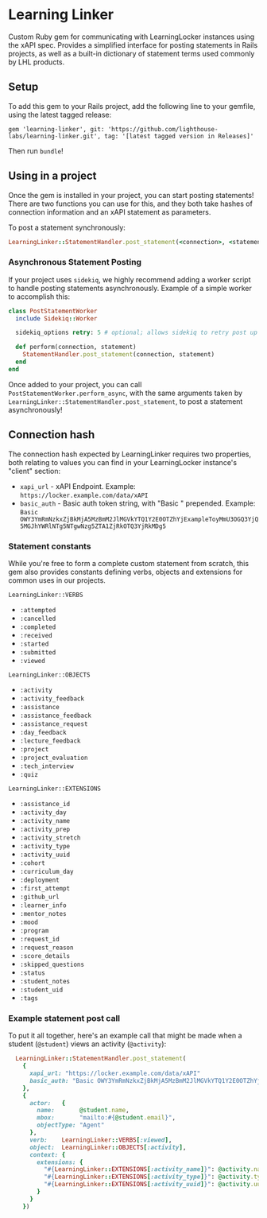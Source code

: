 # Learning Linker

Custom Ruby gem for communicating with LearningLocker instances using the xAPI spec. Provides a simplified interface for posting statements in Rails projects, as well as a built-in dictionary of statement terms used commonly by LHL products.

## Setup

To add this gem to your Rails project, add the following line to your gemfile, using the latest tagged release:

`gem 'learning-linker', git: 'https://github.com/lighthouse-labs/learning-linker.git', tag: '[latest tagged version in Releases]'`

Then run `bundle`!

## Using in a project

Once the gem is installed in your project, you can start posting statements! There are two functions you can use for this, and they both take hashes of connection information and an xAPI statement as parameters.

To post a statement synchronously:

```ruby
LearningLinker::StatementHandler.post_statement(<connection>, <statement>)
```

### Asynchronous Statement Posting

If your project uses `sidekiq`, we highly recommend adding a worker script to handle posting statements asynchronously. Example of a simple worker to accomplish this:

```ruby
class PostStatementWorker
  include Sidekiq::Worker

  sidekiq_options retry: 5 # optional; allows sidekiq to retry post up to 5 times, in case of failure

  def perform(connection, statement)
    StatementHandler.post_statement(connection, statement)
  end
end
```

Once added to your project, you can call `PostStatementWorker.perform_async`, with the same arguments taken by `LearningLinker::StatementHandler.post_statement`, to post a statement asynchronously!

## Connection hash

The connection hash expected by LearningLinker requires two properties, both relating to values you can find in your LearningLocker instance's "client" section:

- `xapi_url` - xAPI Endpoint. Example: `https://locker.example.com/data/xAPI`
- `basic_auth` - Basic auth token string, with "Basic " prepended. Example: `Basic OWY3YmRmNzkxZjBkMjA5MzBmM2JlMGVkYTQ1Y2E0OTZhYjExampleToyMmU3OGQ3YjQ5MGJhYWRlNTg5NTgwNzg5ZTA1ZjRkOTQ3YjRkMDg5`

### Statement constants

While you're free to form a complete custom statement from scratch, this gem also provides constants defining verbs, objects and extensions for common uses in our projects.

`LearningLinker::VERBS`

- `:attempted`
- `:cancelled`
- `:completed`
- `:received`
- `:started`
- `:submitted`
- `:viewed`

`LearningLinker::OBJECTS`

- `:activity`
- `:activity_feedback`
- `:assistance`
- `:assistance_feedback`
- `:assistance_request`
- `:day_feedback`
- `:lecture_feedback`
- `:project`
- `:project_evaluation`
- `:tech_interview`
- `:quiz`

`LearningLinker::EXTENSIONS`

- `:assistance_id`
- `:activity_day`
- `:activity_name`
- `:activity_prep`
- `:activity_stretch`
- `:activity_type`
- `:activity_uuid`
- `:cohort`
- `:curriculum_day`
- `:deployment`
- `:first_attempt`
- `:github_url`
- `:learner_info`
- `:mentor_notes`
- `:mood`
- `:program`
- `:request_id`
- `:request_reason`
- `:score_details`
- `:skipped_questions`
- `:status`
- `:student_notes`
- `:student_uid`
- `:tags`

### Example statement post call

To put it all together, here's an example call that might be made when a student (`@student`) views an activity (`@activity`):

```ruby
  LearningLinker::StatementHandler.post_statement(
    {
      xapi_url: "https://locker.example.com/data/xAPI"
      basic_auth: "Basic OWY3YmRmNzkxZjBkMjA5MzBmM2JlMGVkYTQ1Y2E0OTZhYjExampleToyMmU3OGQ3YjQ5MGJhYWRlNTg5NTgwNzg5ZTA1ZjRkOTQ3YjRkMDg5"
    },
    {
      actor:   {
        name:       @student.name,
        mbox:       "mailto:#{@student.email}",
        objectType: "Agent"
      },
      verb:    LearningLinker::VERBS[:viewed],
      object:  LearningLinker::OBJECTS[:activity],
      context: {
        extensions: {
          "#{LearningLinker::EXTENSIONS[:activity_name]}": @activity.name,
          "#{LearningLinker::EXTENSIONS[:activity_type]}": @activity.type,
          "#{LearningLinker::EXTENSIONS[:activity_uuid]}": @activity.uuid
        }
      }
    })
```
